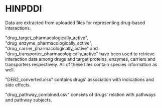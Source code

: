 # HINPDDI

Data are extracted from uploaded files for representing drug-based interactions.

"drug_target_pharmacologically_active", "drug_enzyme_pharmacologically_active", "drug_carrier_pharmacologically_active" and "drug_transporter_pharmacologically_active" have been used to retrieve interaction data among drugs and target proteins, enzymes, carriers and transporters respectively. All of these files contain species information as well.

"DEB2_converted.xlsx" contains drugs' association with indications and side effects.

"drug_pathway_combined.csv" consists of drugs' relation with pathways and pathway subjects.
